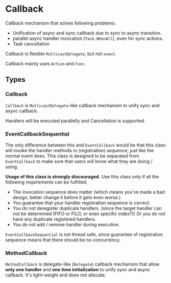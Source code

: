 # Callback

Callback mechanism that solves following problems:

+ Unification of async and sync callback due to sync to async transition.
+ parallel async handler invocation (`Task.WhenAll`), even for sync actions.
+ Task cancellation

Callback is flexible `MulticastDelegate`, but not `event`.

Callback mainly uses `Action` and `Func`.

## Types

### Callback

`Callback` is `MulticastDelegate`-like callback mechanism to unify sync and async callback.

Handlers will be executed parallelly and Cancellation is supported. 

### EventCallbackSequential

The only difference between this and `EventCallback` would be that this class will invoke the handler methods in (registration) sequence, just like the normal event does. This class is designed to be separated from `EventCallback` to make sure that users will know what they are doing / using.

**Usage of this class is strongly discouraged.** Use this class only if all the following requirements can be fulfilled:

+ The invocation sequence does matter (which means you've made a bad design, better change it before it gets even worse.)
+ You guarantee that your handler registration sequence is correct.
+ You do not deregister duplicate handlers. (since the target handler can not be determined (FIFO or FILO, or even specific index?)) Or you do not have any duplicate registered handlers.
+ You do not add / remove handler during execution.

`EventCallbackSequential` is not thread safe, since guarantee of registration sequence means that there should be no concurrency. 

### MethodCallback

`MethodCallback` is delegate-like (`Delegate`) callback mechanism that allow **only one handler** and **one time initialization** to unify sync and async callback. It's light-weight and does not allocate.

